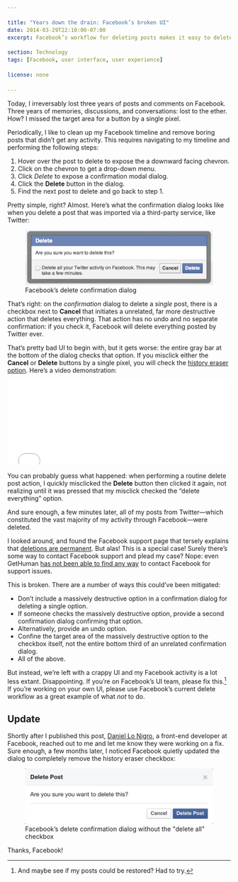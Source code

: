 ```yaml
---

title: "Years down the drain: Facebook’s broken UI"
date: 2014-03-29T22:10:00-07:00
excerpt: Facebook’s workflow for deleting posts makes it easy to delete far more than you’d ever want.

section: Technology
tags: [Facebook, user interface, user experience]

license: none

---
```


Today, I irreversably lost three years of posts and comments on Facebook. Three years of memories, discussions, and conversations: lost to the ether. How? I missed the target area for a button by a single pixel.

Periodically, I like to clean up my Facebook timeline and remove boring posts that didn’t get any activity. This requires navigating to my timeline and performing the following steps:

1. Hover over the post to delete to expose the a downward facing chevron.
2. Click on the chevron to get a drop-down menu.
3. Click *Delete* to expose a confirmation modal dialog.
4. Click the **Delete** button in the dialog.
5. Find the next post to delete and go back to step 1.

Pretty simple, right? Almost. Here’s what the confirmation dialog looks like when you delete a post that was imported via a third-party service, like Twitter:

<figure>
    <img src="/assets/images/facebook-delete-broken/facebook-delete-confirmation.png" alt="Facebook’s delete confirmation dialog">
    <figcaption>Facebook’s delete confirmation dialog</figcaption>
</figure>

That’s right: on the *confirmation* dialog to delete a *single* post, there is a checkbox next to **Cancel** that initiates a unrelated, far more destructive action that deletes everything. That action has no undo and no separate confirmation: if you check it, Facebook will delete everything posted by Twitter ever.

That’s pretty bad UI to begin with, but it gets worse: the entire gray bar at the bottom of the dialog checks that option. If you misclick either the **Cancel** or **Delete** buttons by a single pixel, you will check the [history eraser option][1]. Here’s a video demonstration:

<iframe width="100%" height="190" src="//www.youtube-nocookie.com/embed/psRBJ4mswNI?rel=0" frameborder="0" allowfullscreen></iframe>

You can probably guess what happened: when performing a routine delete post action, I quickly misclicked the **Delete** button then clicked it again, not realizing until it was pressed that my misclick checked the “delete everything” option.

And sure enough, a few minutes later, all of my posts from Twitter—which constituted the vast majority of my activity through Facebook—were deleted.

I looked around, and found the Facebook support page that tersely explains that [deletions are permanent][2]. But alas! This is a special case! Surely there’s some way to contact Facebook support and plead my case? Nope: even GetHuman [has not been able to find any way][3] to contact Facebook for support issues.

This is broken. There are a number of ways this could’ve been mitigated:

* Don’t include a massively destructive option in a confirmation dialog for deleting a single option.
* If someone checks the massively destructive option, provide a second confirmation dialog confirming that option.
* Alternatively, provide an undo option.
* Confine the target area of the massively destructive option to the checkbox itself, not the entire bottom third of an unrelated confirmation dialog.
* All of the above.

But instead, we’re left with a crappy UI and my Facebook activity is a lot less extant. Disappointing. If you’re on Facebook’s UI team, please fix this.[^1] If you’re working on your own UI, please use Facebook’s current delete workflow as a great example of what *not* to do.

## Update

Shortly after I published this post, [Daniel Lo Nigro][4], a front-end developer at Facebook, reached out to me and let me know they were working on a fix. Sure enough, a few months later, I noticed Facebook quietly updated the dialog to completely remove the history eraser checkbox:

<figure>
    <img src="/assets/images/facebook-delete-broken/facebook-delete-confirmation-no-checkbox.png" alt="Facebook’s delete confirmation dialog without the &amp;delete all &amp; checkbox">
    <figcaption>Facebook’s delete confirmation dialog without the "delete all" checkbox</figcaption>
</figure>

Thanks, Facebook!

[^1]: And maybe see if my posts could be restored? Had to try.

[1]: https://www.youtube.com/watch?v=NITBfc1EOBo&t=27s "Ren and Stimpy: The Button"
[2]: https://www.facebook.com/help/120994304648896?sr=1&sid=0scNG3ZYTQL1VlJjM "Facebook support: Can I retrieve deleted messages?"
[3]: http://gethuman.com/contact/Facebook/ "GetHuman profile for Facebook"
[4]: http://dan.cx "Daniel Lo Nigro's website"

